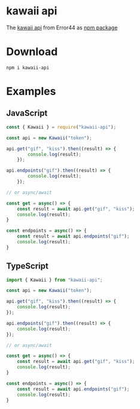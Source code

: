 # kawaii api
The [kawaii api](https://kawaii.red/) from Error44 as [npm package](https://www.npmjs.com/package/kawaii-api)

# Download
```
npm i kawaii-api
```

# Examples
## JavaScript
```js
const { Kawaii } = require("kawaii-api");

const api = new Kawaii("token");

api.get("gif", "kiss").then((result) => {
        console.log(result);
    });

api.endpoints("gif").then((result) => {
        console.log(result);
    });

// or async/await

const get = async() => {
    const result = await api.get("gif", "kiss");
    console.log(result);
}

const endpoints = async() => {
    const result = await api.endpoints("gif");
    console.log(result);
}
```

## TypeScript
```ts
import { Kawaii } from "kawaii-api";

const api = new Kawaii("token");

api.get("gif", "kiss").then((result) => {
    console.log(result);
});

api.endpoints("gif").then((result) => {
    console.log(result);
});

// or async/await

const get = async() => {
    const result = await api.get("gif", "kiss");
    console.log(result);
}

const endpoints = async() => {
    const result = await api.endpoints("gif");
    console.log(result);
}
```